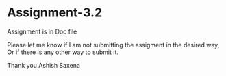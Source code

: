 # Assignment-3.2
Assignment is in Doc file

Please let me know if I am not submitting the assigment in the desired way, Or if there is any other way to submit it.

Thank you
Ashish Saxena
